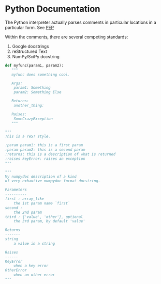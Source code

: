 # Python Documentation

The Python interpreter actually parses comments in particular locations
in a particular form. See [PEP](https://www.python.org/dev/peps/pep-0257/)

Within the comments, there are several competing standards:

1. Google docstrings
2. reStructured Text
3. NumPy/SciPy docstring

```python
def myfunc(param1, param2):
   """
   myfunc does something cool.

   Args:
    param1: Something
    param2: Something Else

   Returns:
    another_thing:

   Raises:
    SomeCrazyException
   """
```

```python
"""
This is a reST style.

:param param1: this is a first param
:param param2: this is a second param
:returns: this is a description of what is returned
:raises keyError: raises an exception
"""
```

```python
"""
My numpydoc description of a kind
of very exhautive numpydoc format docstring.

Parameters
----------
first : array_like
    the 1st param name `first`
second :
    the 2nd param
third : {'value', 'other'}, optional
    the 3rd param, by default 'value'

Returns
-------
string
    a value in a string

Raises
------
KeyError
    when a key error
OtherError
    when an other error
"""
```
